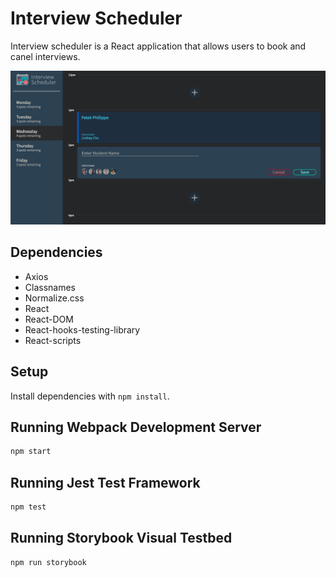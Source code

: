 # Interview Scheduler

Interview scheduler is a React application that allows users to book and canel interviews.

![](public/images/scheduler_screenshot.png)

## Dependencies

- Axios
- Classnames
- Normalize.css
- React
- React-DOM
- React-hooks-testing-library
- React-scripts

## Setup

Install dependencies with `npm install`.

## Running Webpack Development Server

```sh
npm start
```

## Running Jest Test Framework

```sh
npm test
```

## Running Storybook Visual Testbed

```sh
npm run storybook
```
